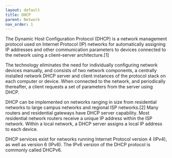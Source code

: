 ```yaml
---
layout: default
title: DHCP
parent: Network
nav_order: 1
---
```


The Dynamic Host Configuration Protocol (DHCP) is a network management protocol used on Internet Protocol (IP) networks for automatically assigning IP addresses and other communication parameters to devices connected to the network using a client–server architecture.[1]

The technology eliminates the need for individually configuring network devices manually, and consists of two network components, a centrally installed network DHCP server and client instances of the protocol stack on each computer or device. When connected to the network, and periodically thereafter, a client requests a set of parameters from the server using DHCP.

DHCP can be implemented on networks ranging in size from residential networks to large campus networks and regional ISP networks.[2] Many routers and residential gateways have DHCP server capability. Most residential network routers receive a unique IP address within the ISP network. Within a local network, a DHCP server assigns a local IP address to each device.

DHCP services exist for networks running Internet Protocol version 4 (IPv4), as well as version 6 (IPv6). The IPv6 version of the DHCP protocol is commonly called DHCPv6.
